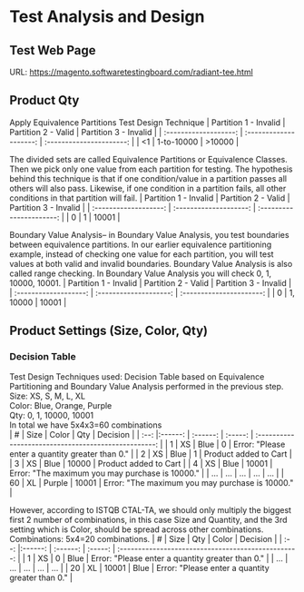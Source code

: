 # Test Analysis and Design
## Test Web Page
URL: https://magento.softwaretestingboard.com/radiant-tee.html
## Product Qty
Apply Equivalence Partitions Test Design Technique
| Partition 1 - Invalid | Partition 2 - Valid    | Partition 3 - Invalid    |
| :-------------------: | :--------------------: | :----------------------: |
| <1                    | 1-to-10000             | >10000                   |

The divided sets are called Equivalence Partitions or Equivalence Classes. Then we pick only one value from each partition for testing. The hypothesis behind this technique is that if one condition/value in a partition passes all others will also pass. Likewise, if one condition in a partition fails, all other conditions in that partition will fail.
| Partition 1 - Invalid | Partition 2 - Valid    | Partition 3 - Invalid    |
| :-------------------: | :--------------------: | :----------------------: |
| 0                     | 1                      | 10001                    |

Boundary Value Analysis– in Boundary Value Analysis, you test boundaries between equivalence partitions.
In our earlier equivalence partitioning example, instead of checking one value for each partition, you will
test values at both valid and invalid boundaries. Boundary Value Analysis is also called range checking.
In Boundary Value Analysis you will check 0, 1, 10000, 10001.
| Partition 1 - Invalid | Partition 2 - Valid    | Partition 3 - Invalid    |
| :-------------------: | :--------------------: | :----------------------: |
| 0                     | 1, 10000               | 10001                    |

## Product Settings (Size, Color, Qty)
### Decision Table
Test Design Techniques used: Decision Table based on Equivalence Partitioning and Boundary Value Analysis performed in the previous step.<br/>
Size: XS, S, M, L, XL<br/>
Color: Blue, Orange, Purple<br/>
Qty: 0, 1, 10000, 10001<br/>
In total we have 5x4x3=60 combinations<br/>
| #    | Size    | Color    | Qty     | Decision                                             |
| :--: |:------: | :------: | :-----: | :--------------------------------------------------: |
| 1    | XS      | Blue     | 0       | Error: "Please enter a quantity greater than 0."     |
| 2    | XS      | Blue     | 1       | Product added to Cart                                |
| 3    | XS      | Blue     | 10000   | Product added to Cart                                |
| 4    | XS      | Blue     | 10001   | Error: "The maximum you may purchase is 10000."      |
| ...  | ...     | ...      | ...     | ...                                                  |
| 60   | XL      | Purple   | 10001   | Error: "The maximum you may purchase is 10000."      |

However, according to ISTQB CTAL-TA, we should only multiply the biggest first 2 number of combinations, in this case Size and Quantity, and the 3rd setting which is Color, should be spread across other combinations.<br/>
Combinations: 5x4=20 combinations.
| #    | Size    | Qty      | Color     | Decision                                            |
| :--: |:------: | :------: | :-----:   | :-------------------------------------------------: |
| 1    | XS      | 0        | Blue      | Error: "Please enter a quantity greater than 0."    |
| ...  | ...     | ...      | ...       | ...                                                 |
| 20   | XL      | 10001    | Blue      | Error: "Please enter a quantity greater than 0."    |